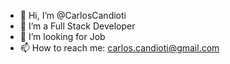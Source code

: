 - 👋 Hi, I’m @CarlosCandioti
- 🌱 I’m a Full Stack Developer
- 💞️ I’m looking for Job
- 📫 How to reach me: carlos.candioti@gmail.com

